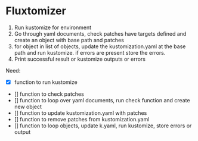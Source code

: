 # Fluxtomizer

1. Run kustomize for environment
2. Go through yaml documents, check patches have targets defined and create an object with base path and patches
3. for object in list of objects, update the kustomization.yaml at the base path and run kustomize. if errors are present store the errors.
4. Print successful result or kustomize outputs or errors


Need:
- [X] function to run kustomize
- [] function to check patches
- [] function to loop over yaml documents, run check function and create new object
- [] function to update kustomization.yaml with patches
- [] function to remove patches from kustomization.yaml
- [] function to loop objects, update k.yaml, run kustomize, store errors or output